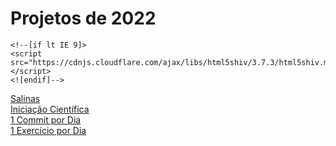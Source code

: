 # Projetos de 2022




<html lang="{{ site.lang | default: "en-US" }}">
  <!--<head>
    <meta charset="UTF-8">
    <meta http-equiv="X-UA-Compatible" content="IE=edge">
    <meta name="viewport" content="width=device-width, initial-scale=1">
    <link rel="stylesheet" href="https://cdnjs.cloudflare.com/ajax/libs/font-awesome/4.7.0/css/font-awesome.min.css">

<!--{% seo %}
    <link rel="stylesheet" href="{{ "/assets/css/style.css?v=" | append: site.github.build_revision | relative_url }}">-->
    <!--[if lt IE 9]>
    <script src="https://cdnjs.cloudflare.com/ajax/libs/html5shiv/3.7.3/html5shiv.min.js"></script>
    <![endif]-->
   <!-- {% include head-custom.html %}
  </head>-->
  <body>
<div class="projetos">
  <a href="http://www.google.com"><div class="box a">Salinas           </div></a>
  <a href="http://www.google.com"><div class="box b">Iniciação Científica</div></a>
  <a href="http://www.google.com"><div class="box c">1 Commit por Dia</div></a>
  <a href="http://www.google.com"><div class="box d">1 Exercício por Dia</div>
</div></a>
  </body>
  </html>
